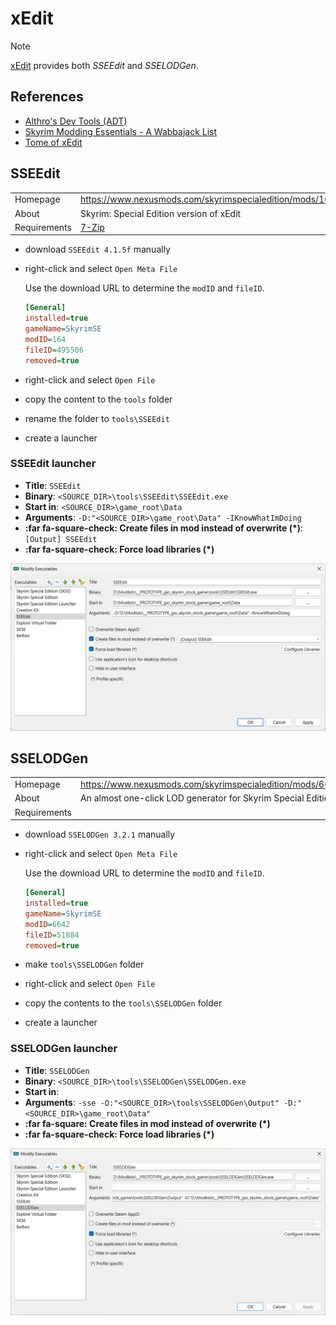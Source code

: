 # xEdit

> [!NOTE]
> [xEdit](https://github.com/TES5Edit/TES5Edit) provides both *SSEEdit* and *SSELODGen*.

## References

* [Althro's Dev Tools (ADT)](https://github.com/Styyx1/ADT)
* [Skyrim Modding Essentials - A Wabbajack List](https://www.nexusmods.com/skyrimspecialedition/mods/71689)
* [Tome of xEdit](https://tes5edit.github.io/docs/)

## SSEEdit

| | |
| --- | --- |
| Homepage | <https://www.nexusmods.com/skyrimspecialedition/mods/164> |
| About | Skyrim: Special Edition version of xEdit |
| Requirements | [7-Zip](https://www.7-zip.org/) |

* download `SSEEdit 4.1.5f` manually
* right-click and select `Open Meta File`

  Use the download URL to determine the `modID` and `fileID`.

  ```ini
  [General]
  installed=true
  gameName=SkyrimSE
  modID=164
  fileID=495506
  removed=true
  ```

* right-click and select `Open File`
* copy the content to the `tools` folder
* rename the folder to `tools\SSEEdit`
* create a launcher

### SSEEdit launcher

* **Title**: `SSEEdit`
* **Binary**: `<SOURCE_DIR>\tools\SSEEdit\SSEEdit.exe`
* **Start in**: `<SOURCE_DIR>\game_root\Data`
* **Arguments**: `-D:"<SOURCE_DIR>\game_root\Data" -IKnowWhatImDoing`
* **:far fa-square-check: Create files in mod instead of overwrite (\*)**: `[Output] SSEEdit`
* **:far fa-square-check: Force load libraries (\*)**

![sseedit launcher config](../images/sseedit_launcher.png)

## SSELODGen

| | |
| --- | --- |
| Homepage | <https://www.nexusmods.com/skyrimspecialedition/mods/6642> |
| About | An almost one-click LOD generator for Skyrim Special Edition |
| Requirements | |

* download `SSELODGen 3.2.1` manually
* right-click and select `Open Meta File`

  Use the download URL to determine the `modID` and `fileID`.

  ```ini
  [General]
  installed=true
  gameName=SkyrimSE
  modID=6642
  fileID=51884
  removed=true
  ```

* make `tools\SSELODGen` folder
* right-click and select `Open File`
* copy the contents to the `tools\SSELODGen` folder
* create a launcher

### SSELODGen launcher

* **Title**: `SSELODGen`
* **Binary**: `<SOURCE_DIR>\tools\SSELODGen\SSELODGen.exe`
* **Start in**:
* **Arguments**: `-sse -O:"<SOURCE_DIR>\tools\SSELODGen\Output" -D:"<SOURCE_DIR>\game_root\Data"`
* **:far fa-square: Create files in mod instead of overwrite (\*)**
* **:far fa-square-check: Force load libraries (\*)**

![sselodgen launcher config](../images/sselodgen_launcher.png)

